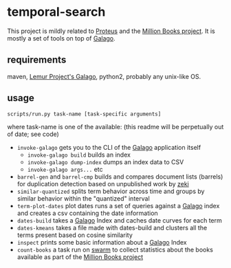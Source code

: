 temporal-search
===

This project is mildly related to [Proteus][proteus] and the [Million Books project][million-books]. It is mostly a set of tools on top of [Galago][galago].

requirements
---

maven, [Lemur Project's Galago][galago], python2, probably any unix-like OS.

usage
---

    scripts/run.py task-name [task-specific arguments]

where task-name is one of the available: (this readme will be perpetually out of date; see code)

 - `invoke-galago` gets you to the CLI of the [Galago][galago] application itself
   - `invoke-galago build` builds an index
   - `invoke-galago dump-index` dumps an index data to CSV
   - `invoke-galago args...` etc
 - `barrel-gen` and `barrel-cmp` builds and compares document lists (barrels) for duplication detection based on unpublished work by [zeki](http://cs.umass.edu/~zeki)
 - `similar-quantized` splits term behavior across time and groups by similar behavior within the "quantized" interval
 - `term-plot-dates` plot dates runs a set of queries against a [Galago][galago] index and creates a csv containing the date information
 - `dates-build` takes a [Galago][galago] Index and caches date curves for each term
 - `dates-kmeans` takes a file made with dates-build and clusters all the terms present based on cosine similarity
 - `inspect` prints some basic information about a [Galago][galago] Index
 - `count-books` a task run on [swarm](http://cs.umass.edu/~swarm) to collect statistics about the books available as part of the [Million Books project][million-books]

[galago]: http://www.lemurproject.org/galago.php
[proteus]: https://github.com/CIIR/Proteus 
[million-books]: http://books.cs.umass.edu

